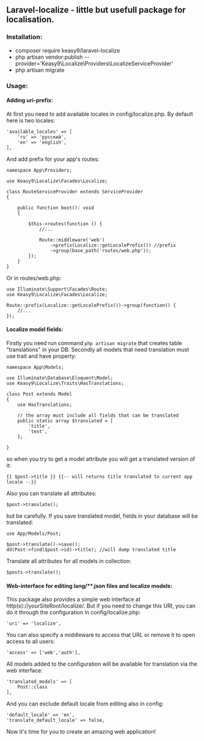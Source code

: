 ## Laravel-localize - little but usefull package for localisation.

### Installation:

 - composer require keasy9/laravel-localize
 - php artisan vendor:publish --provider='Keasy9\Localize\Providers\LocalizeServiceProvider'
 - php artisan migrate

### Usage:

#### Adding uri-prefix:

At first you need to add available locales in config/localize.php. By default here is two locales:

    'available_locales' => [
        'ru' => 'русский',
        'en' => 'english',
    ],

And add prefix for your app's routes:

    namespace App\Providers;

    use Keasy9\Localize\Facades\Localize;

    class RouteServiceProvider extends ServiceProvider
    {

        public function boot(): void
        {
    
            $this->routes(function () {
                //...
    
                Route::middleware('web')
                    ->prefix(Localize::getLocalePrefix()) //prefix
                    ->group(base_path('routes/web.php'));
            });
        }
    }

Or in routes/web.php:

    use Illuminate\Support\Facades\Route;
    use Keasy9\Localize\Facades\Localize;

    Route::prefix(Localize::getLocalePrefix())->group(function() {
        //...
    });

#### Localize model fields:

Firstly you need run command ```php artisan migrate``` that creates table "translations" in your DB.
Secondly all models that need translation must use trait and have property:

    namespace App\Models;
    
    use Illuminate\Database\Eloquent\Model;
    use Keasy9\Localize\Traits\HasTranslations;
    
    class Post extends Model
    {
        use HasTranslations;
    
        // the array must include all fields that can be translated
        public static array $translated = [
            'title',
            'text',
        ];
    
    }

so when you try to get a model attribute you will get a translated version of it:

    {{ $post->title }} {{-- will returns title translated to current app locale --}}

Also you can translate all attributes:

    $post->translate();

but be carefully. If you save translated model, fields in your database will be translated:

    use App/Models/Post;

    $post->translate()->save();
    dd(Post->find($post->id)->title); //will dump translated title

Translate all attributes for all models in collection:

    $posts->translate();

#### Web-interface for editing lang/**.json files and localize models:

This package also provides a simple web interface  at http(s)://yourSiteRoot/localize/. But if you need to change this URI, you can do it through the configuration in config/localize.php:

    'uri' => 'localize',

You can also specify a middleware to access that URL or remove it to open access to all users:

    'access' => ['web','auth'],

All models added to the configuration will be available for translation via the web interface:

    'translated_models' => [
        Post::class
    ],

And you can exclude default locale from editing also in config:

    'default_locale' => 'en',
    'translate_default_locale' => false,

Now it's time for you to create an amazing web application!